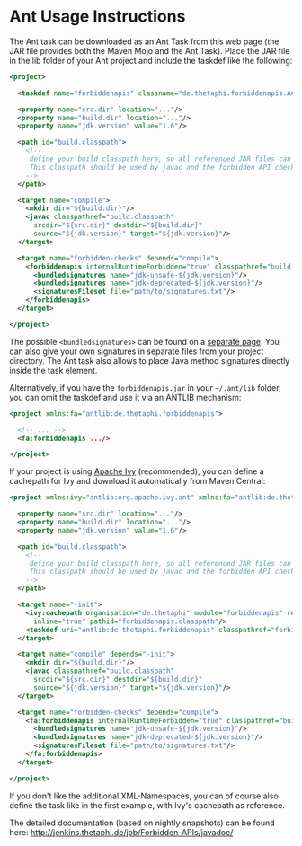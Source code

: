 # Ant Usage Instructions #

The Ant task can be downloaded as an Ant Task from this web page (the JAR file provides both the Maven Mojo and the Ant Task). Place the JAR file in the lib folder of your Ant project and include the taskdef like the following:

```xml
<project>

  <taskdef name="forbiddenapis" classname="de.thetaphi.forbiddenapis.AntTask" classpath="path/to/forbiddenapis.jar"/>

  <property name="src.dir" location="..."/>
  <property name="build.dir" location="..."/>
  <property name="jdk.version" value="1.6"/>

  <path id="build.classpath">
    <!--
     define your build classpath here, so all referenced JAR files can be found.
     This classpath should be used by javac and the forbidden API checker.
    -->
  </path>

  <target name="compile">
    <mkdir dir="${build.dir}"/>
    <javac classpathref="build.classpath"
      srcdir="${src.dir}" destdir="${build.dir}"
      source="${jdk.version}" target="${jdk.version}"/>
  </target>

  <target name="forbidden-checks" depends="compile">
    <forbiddenapis internalRuntimeForbidden="true" classpathref="build.classpath" dir="${build.dir}">
      <bundledsignatures name="jdk-unsafe-${jdk.version}"/>
      <bundledsignatures name="jdk-deprecated-${jdk.version}"/>
      <signaturesFileset file="path/to/signatures.txt"/>
    </forbiddenapis>
  </target>

</project>
```

The possible `<bundledsignatures>` can be found on a [separate page](BundledSignatures). You can also give your own signatures in separate files from your project directory. The Ant task also allows to place Java method signatures directly inside the task element.

Alternatively, if you have the `forbiddenapis.jar` in your `~/.ant/lib` folder, you can omit the taskdef and use it via an ANTLIB mechanism:

```xml
<project xmlns:fa="antlib:de.thetaphi.forbiddenapis">

  <!-- ... -->
  <fa:forbiddenapis .../>

</project>
```

If your project is using [Apache Ivy](http://ant.apache.org/ivy/) (recommended), you can define a cachepath for Ivy and download it automatically from Maven Central:

```xml
<project xmlns:ivy="antlib:org.apache.ivy.ant" xmlns:fa="antlib:de.thetaphi.forbiddenapis">

  <property name="src.dir" location="..."/>
  <property name="build.dir" location="..."/>
  <property name="jdk.version" value="1.6"/>

  <path id="build.classpath">
    <!--
     define your build classpath here, so all referenced JAR files can be found.
     This classpath should be used by javac and the forbidden API checker.
    -->
  </path>

  <target name="-init">
    <ivy:cachepath organisation="de.thetaphi" module="forbiddenapis" revision="1.8"
      inline="true" pathid="forbiddenapis.classpath"/>
    <taskdef uri="antlib:de.thetaphi.forbiddenapis" classpathref="forbiddenapis.classpath"/>
  </target>

  <target name="compile" depends="-init">
    <mkdir dir="${build.dir}"/>
    <javac classpathref="build.classpath"
      srcdir="${src.dir}" destdir="${build.dir}"
      source="${jdk.version}" target="${jdk.version}"/>
  </target>

  <target name="forbidden-checks" depends="compile">
    <fa:forbiddenapis internalRuntimeForbidden="true" classpathref="build.classpath" dir="${build.dir}">
      <bundledsignatures name="jdk-unsafe-${jdk.version}"/>
      <bundledsignatures name="jdk-deprecated-${jdk.version}"/>
      <signaturesFileset file="path/to/signatures.txt"/>
    </fa:forbiddenapis>
  </target>

</project>
```

If you don't like the additional XML-Namespaces, you can of course also define the task like in the first example, with Ivy's cachepath as reference.

The detailed documentation (based on nightly snapshots) can be found here: http://jenkins.thetaphi.de/job/Forbidden-APIs/javadoc/